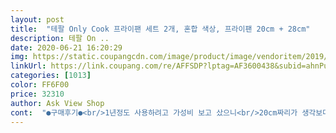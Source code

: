 ```yaml
---
layout: post 
title:  "테팔 Only Cook 프라이팬 세트 2개, 혼합 색상, 프라이팬 20cm + 28cm" 
description: 테팔 On ..
date: 2020-06-21 16:20:29 
img: https://static.coupangcdn.com/image/product/image/vendoritem/2019/03/28/4433293912/0d7aa9d2-cbdf-4d6a-a385-739a2c573154.jpg 
linkUrl: https://link.coupang.com/re/AFFSDP?lptag=AF3600438&subid=ahnPublicAsk&pageKey=191241882&itemId=546594868&vendorItemId=4433293912&traceid=V0-113-3bdb73aa6a1d0f0c 
categories: [1013] 
color: FF6F00 
price: 32310 
author: Ask View Shop 
cont:  "●구매후기●<br/>1년정도 사용하려고 가성비 보고 샀으니<br/>20cm짜리가 생각보다 작았지만 좋네요.<br/>.<br/> 물건 도착하자마자 닦아 사용했습니다.<br/> ^^<br/>20은 너무 작네요차라리 24+30이 구성이 더 괜찬을 듯<br/>27cm가 조금더 좋을지도요<br/>28cm라고 했는데 실제는 27cm살짝 넘는 정도요.<br/><br/>그 정도 값어치만 해주면 좋겠네요.<br/><br/>그리고 손잡이가 생각보다 좀 짧은듯해요.<br/><br/>기존건 보통 가정에서 쓰이는 길이인데... <br/><br/>뜨겁게 조리하는데 주의가 필요해 보입니다.<br/><br/>무게는 생각보다 가벼워서 좋은데<br/>아담하기도하고... <br/>좀 작은 느낌이 들기도 합니다.<br/><br/>우선  실제 사이즈가 설명서보다 조금 작아요.<br/><br/>작은팬은 계란 후라이 하나씩 할 정도의 사이즈여서<br/>조리가 잘 될련지는 모르겠네요.<br/><br/>코팅은 사용하지 않아서 모르겠음.<br/><br/>" 
---
```

